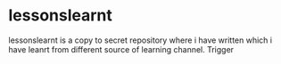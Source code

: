 # lessonslearnt
lessonslearnt is a copy to secret repository where i have written which i have leanrt from different source of learning channel.
Trigger
